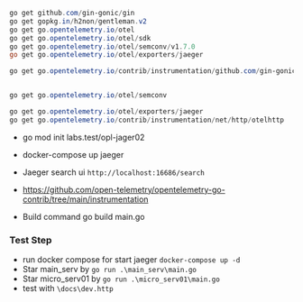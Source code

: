 ```powershell
go get github.com/gin-gonic/gin
go get gopkg.in/h2non/gentleman.v2
go get go.opentelemetry.io/otel
go get go.opentelemetry.io/otel/sdk
go get go.opentelemetry.io/otel/semconv/v1.7.0
go get go.opentelemetry.io/otel/exporters/jaeger

go get go.opentelemetry.io/contrib/instrumentation/github.com/gin-gonic/gin


go get go.opentelemetry.io/otel/semconv

go get go.opentelemetry.io/otel/exporters/jaeger
go get go.opentelemetry.io/contrib/instrumentation/net/http/otelhttp

```

- go mod init labs.test/opl-jager02
- docker-compose up jaeger 
- Jaeger search ui ``http://localhost:16686/search``


- https://github.com/open-telemetry/opentelemetry-go-contrib/tree/main/instrumentation

- Build command  go build main.go

### Test Step

- run docker compose for start jaeger ``docker-compose up -d``
- Star main_serv by ``go run .\main_serv\main.go``
- Star micro_serv01 by ``go run .\micro_serv01\main.go``
- test with ``\docs\dev.http``
